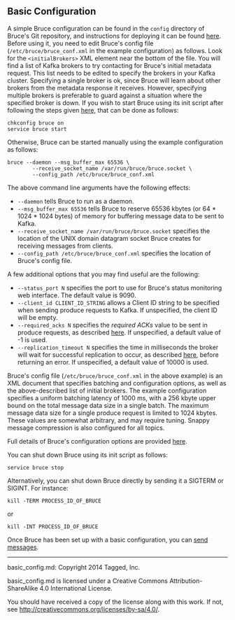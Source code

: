 ## Basic Configuration

A simple Bruce configuration can be found in the `config` directory of Bruce's
Git repository, and instructions for deploying it can be found
[here](https://github.com/tagged/bruce/blob/master/doc/build_install.md#installing-bruce).
Before using it, you need to edit Bruce's config file
(`/etc/bruce/bruce_conf.xml` in the example configuration) as follows.  Look
for the `<initialBrokers>` XML element near the bottom of the file.  You will
find a list of Kafka brokers to try contacting for Bruce's initial metadata
request.  This list needs to be edited to specify the brokers in your Kafka
cluster.  Specifying a single broker is ok, since Bruce will learn about other
brokers from the metadata response it receives.  However, specifying multiple
brokers is preferable to guard against a situation where the specified broker
is down.  If you wish to start Bruce using its init script after following the
steps given
[here](https://github.com/tagged/bruce/blob/master/doc/build_install.md#installing-bruce),
that can be done as follows:

```
chkconfig bruce on
service bruce start
```
Otherwise, Bruce can be started manually using the example configuration as
follows:

```
bruce --daemon --msg_buffer_max 65536 \
        --receive_socket_name /var/run/bruce/bruce.socket \
        --config_path /etc/bruce/bruce_conf.xml
```

The above command line arguments have the following effects:
* `--daemon` tells Bruce to run as a daemon.
* `--msg_buffer_max 65536` tells Bruce to reserve 65536 kbytes (or 64 * 1024 *
1024 bytes) of memory for buffering message data to be sent to Kafka.
* `--receive_socket_name /var/run/bruce/bruce.socket` specifies the location of
the UNIX domain datagram socket Bruce creates for receiving messages from
clients.
* `--config_path /etc/bruce/bruce_conf.xml` specifies the location of Bruce's
config file.

A few additional options that you may find useful are the following:
* `--status_port N` specifies the port to use for Bruce's status monitoring web
interface.  The default value is 9090.
* `--client_id CLIENT_ID_STRING` allows a Client ID string to be specified when
sending produce requests to Kafka.  If unspecified, the client ID will be
empty.
* `--required_acks N` specifies the *required ACKs* value to be sent in produce
requests, as described
[here](https://cwiki.apache.org/confluence/display/KAFKA/A+Guide+To+The+Kafka+Protocol#AGuideToTheKafkaProtocol-ProduceRequest).
If unspecified, a default value of -1 is used.
* `--replication_timeout N` specifies the time in milliseconds the broker will
wait for successful replication to occur, as described
[here](https://cwiki.apache.org/confluence/display/KAFKA/A+Guide+To+The+Kafka+Protocol#AGuideToTheKafkaProtocol-ProduceRequest),
before returning an error.  If unspecified, a default value of 10000 is used.

Bruce's config file (`/etc/bruce/bruce_conf.xml` in the above example) is an
XML document that specifies batching and configuration options, as well as the
above-described list of initial brokers.  The example configuration specifies
a uniform batching latency of 1000 ms, with a 256 kbyte upper bound on the
total message data size in a single batch.  The maximum message data size for a
single produce request is limited to 1024 kbytes.  These values are somewhat
arbitrary, and may require tuning.  Snappy message compression is also
configured for all topics.

Full details of Bruce's configuration options are provided
[here](https://github.com/tagged/bruce/blob/master/doc/detailed_config.md).

You can shut down Bruce using its init script as follows:

```
service bruce stop
```

Alternatively, you can shut down Bruce directly by sending it a SIGTERM or
SIGINT.  For instance:

```
kill -TERM PROCESS_ID_OF_BRUCE
```

or

```
kill -INT PROCESS_ID_OF_BRUCE
```

Once Bruce has been set up with a basic configuration, you can
[send messages](https://github.com/tagged/bruce#sending-messages).

-----

basic_config.md: Copyright 2014 Tagged, Inc.

basic_config.md is licensed under a Creative Commons Attribution-ShareAlike 4.0
International License.

You should have received a copy of the license along with this work. If not,
see <http://creativecommons.org/licenses/by-sa/4.0/>.
